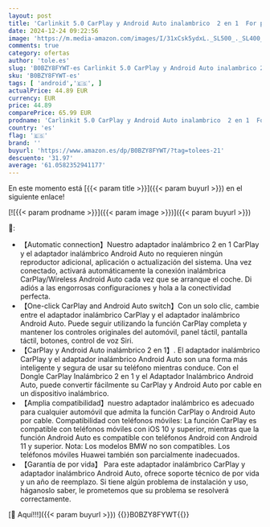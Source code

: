 ```yaml
---
layout: post
title: 'Carlinkit 5.0 CarPlay y Android Auto inalambrico  2 en 1  For para Coches equipados con CarPlay y Android Auto año de fabricación: 2017 a 2024  5GHz WiFi  Auto Connect  Actualización en Línea'
date: 2024-12-24 09:22:56
image: 'https://m.media-amazon.com/images/I/31xCsk5ydxL._SL500_._SL400_.jpg'
comments: true
category: ofertas
author: 'tole.es'
slug: 'B0BZY8FYWT-es Carlinkit 5.0 CarPlay y Android Auto inalambrico 2 en 1...'
sku: 'B0BZY8FYWT-es'
tags: [ 'android','🇪🇸', ]
actualPrice: 44.89 EUR
currency: EUR
price: 44.89
comparePrice: 65.99 EUR
prodname: 'Carlinkit 5.0 CarPlay y Android Auto inalambrico  2 en 1  For para Coches equipados con CarPlay y Android Auto año de fabricación: 2017 a 2024  5GHz WiFi  Auto Connect  Actualización en Línea'
country: 'es'
flag: '🇪🇸'
brand: ''
buyurl: 'https://www.amazon.es/dp/B0BZY8FYWT/?tag=tolees-21'
descuento: '31.97'
average: '61.0582352941177'
---
```


En este momento está [{{< param title >}}]({{< param buyurl >}}) en el siguiente enlace!

[![{{< param prodname >}}]({{< param image >}})]({{< param buyurl >}})

🔎:

- 【Automatic connection】Nuestro adaptador inalámbrico 2 en 1 CarPlay y el adaptador inalámbrico Android Auto no requieren ningún reproductor adicional, aplicación o actualización del sistema. Una vez conectado, activará automáticamente la conexión inalámbrica CarPlay/Wireless Android Auto cada vez que se arranque el coche. Di adiós a las engorrosas configuraciones y hola a la conectividad perfecta.
- 【One-click CarPlay and Android Auto switch】Con un solo clic, cambie entre el adaptador inalámbrico CarPlay y el adaptador inalámbrico Android Auto. Puede seguir utilizando la función CarPlay completa y mantener los controles originales del automóvil, panel táctil, pantalla táctil, botones, control de voz Siri.
- 【CarPlay y Android Auto inalámbrico 2 en 1】. El adaptador inalámbrico CarPlay y el adaptador inalámbrico Android Auto son una forma más inteligente y segura de usar su teléfono mientras conduce. Con el Dongle CarPlay Inalámbrico 2 en 1 y el Adaptador Inalámbrico Android Auto, puede convertir fácilmente su CarPlay y Android Auto por cable en un dispositivo inalámbrico.
- 【Amplia compatibilidad】nuestro adaptador inalámbrico es adecuado para cualquier automóvil que admita la función CarPlay o Android Auto por cable. Compatibilidad con teléfonos móviles: La función CarPlay es compatible con teléfonos móviles con iOS 10 y superior, mientras que la función Android Auto es compatible con teléfonos Android con Android 11 y superior. Nota: Los modelos BMW no son compatibles. Los teléfonos móviles Huawei también son parcialmente inadecuados.
- 【Garantía de por vida】 Para este adaptador inalámbrico CarPlay y adaptador inalámbrico Android Auto, ofrece soporte técnico de por vida y un año de reemplazo. Si tiene algún problema de instalación y uso, háganoslo saber, le prometemos que su problema se resolverá correctamente.

[🛒 Aquí!!!]({{< param buyurl >}})
{{<world>}}B0BZY8FYWT{{</world>}}
